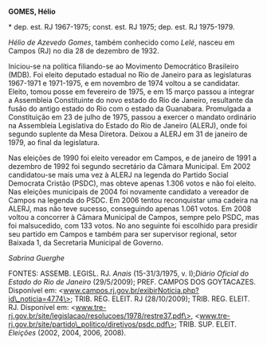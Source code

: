 **GOMES, Hélio**

\* dep. est. RJ 1967-1975; const. est. RJ 1975; dep. est. RJ 1975-1979.

*Hélio de Azevedo Gomes*, também conhecido como *Lelé*, nasceu em Campos
(RJ) no dia 28 de dezembro de 1932.

Iniciou-se na política filiando-se ao Movimento Democrático Brasileiro
(MDB). Foi eleito deputado estadual no Rio de Janeiro para as
legislaturas 1967-1971 e 1971-1975, e em novembro de 1974 voltou a se
candidatar. Eleito, tomou posse em fevereiro de 1975, e em 15 março
passou a integrar a Assembleia Constituinte do novo estado do Rio de
Janeiro, resultante da fusão do antigo estado do Rio com o estado da
Guanabara. Promulgada a Constituição em 23 de julho de 1975, passou a
exercer o mandato ordinário na Assembleia Legislativa do Estado do Rio
de Janeiro (ALERJ), onde foi segundo suplente da Mesa Diretora. Deixou a
ALERJ em 31 de janeiro de 1979, ao final da legislatura.

Nas eleições de 1990 foi eleito vereador em Campos, e de janeiro de 1991
a dezembro de 1992 foi segundo secretário da Câmara Municipal. Em 2002
candidatou-se mais uma vez à ALERJ na legenda do Partido Social
Democrata Cristão (PSDC), mas obteve apenas 1.306 votos e não foi
eleito. Nas eleições municipais de 2004 foi novamente candidato a
vereador de Campos na legenda do PSDC. Em 2006 tentou reconquistar uma
cadeira na ALERJ, mas não teve sucesso, conseguindo apenas 1.061 votos.
Em 2008 voltou a concorrer à Câmara Municipal de Campos, sempre pelo
PSDC, mas foi malsucedido, com 133 votos. No ano seguinte foi escolhido
para presidir seu partido em Campos e também para ser supervisor
regional, setor Baixada 1, da Secretaria Municipal de Governo.

*Sabrina Guerghe*

FONTES: ASSEMB. LEGISL. RJ. *Anais* (15-31/3/1975, v. I);*Diário Oficial
do Estado do Rio de Janeiro* (29/5/2009); PREF. CAMPOS DOS GOYTACAZES.
Disponível em:
\<www.campos.rj.gov.br/exibirNoticia.php?id\_noticia=4774\>; TRIB. REG.
ELEIT. RJ (28/10/2009); TRIB. REG. ELEIT. RJ. Disponível em:
\<www.tre-rj.gov.br/site/legislacao/resolucoes/1978/restre37.pdf\>,
\<www.tre-rj.gov.br/site/partido\_politico/diretivos/psdc.pdf\>; TRIB.
SUP. ELEIT. *Eleições* (2002, 2004, 2006, 2008).
